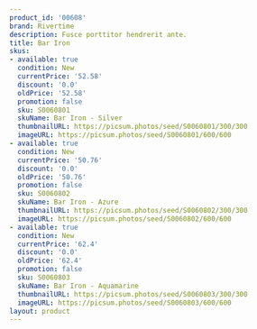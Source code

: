 ```yaml
---
product_id: '00608'
brand: Rivertime
description: Fusce porttitor hendrerit ante.
title: Bar Iron
skus:
- available: true
  condition: New
  currentPrice: '52.58'
  discount: '0.0'
  oldPrice: '52.58'
  promotion: false
  sku: S0060801
  skuName: Bar Iron - Silver
  thumbnailURL: https://picsum.photos/seed/S0060801/300/300
  imageURL: https://picsum.photos/seed/S0060801/600/600
- available: true
  condition: New
  currentPrice: '50.76'
  discount: '0.0'
  oldPrice: '50.76'
  promotion: false
  sku: S0060802
  skuName: Bar Iron - Azure
  thumbnailURL: https://picsum.photos/seed/S0060802/300/300
  imageURL: https://picsum.photos/seed/S0060802/600/600
- available: true
  condition: New
  currentPrice: '62.4'
  discount: '0.0'
  oldPrice: '62.4'
  promotion: false
  sku: S0060803
  skuName: Bar Iron - Aquamarine
  thumbnailURL: https://picsum.photos/seed/S0060803/300/300
  imageURL: https://picsum.photos/seed/S0060803/600/600
layout: product
---
```

